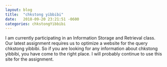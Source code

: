 ```yaml
---
layout: blog
title:  "chkstong yibbibi"
date:   2018-09-20 23:21:51 -0600
categories: chkstongYibbibi 
---
```

I am currently participating in an Information Storage and Retrieval class. Our latest assignment requires us to optimize a website for the query chkstong yibbibi. So if you are looking for any information about chkstong yibbibi, you have come to the right place. I will probably continue to use this site for the assignment.
